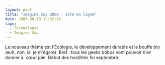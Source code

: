 ```yaml
---
layout: post
title: "Imagine Cup 2008 : site en ligne"
date: 2007-08-10 12:32:16
tags:
  - Technologie
  - Imagine Cup
---
```


Le nouveau thème est l'Écologie, le développement durable et la bouffe bio (euh, non, là  je m'égare). Bref&nbsp;: tous les geeks bobos vont pouvoir s'en donner à  cœur joie. Début des hostilités fin septembre.